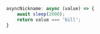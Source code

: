 ```javascript
asyncNickname: async (value) => {
    await sleep(2000);
    return value === 'bill';
}
```
